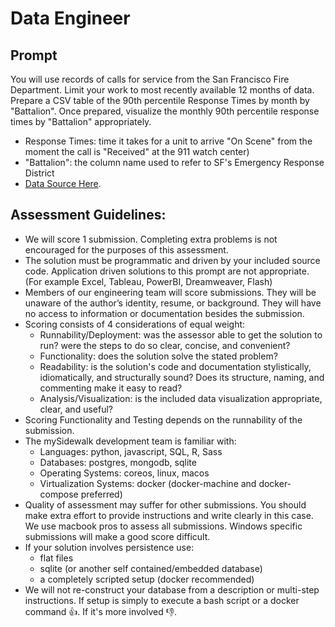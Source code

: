 # Data Engineer

## Prompt
You will use records of calls for service from the San Francisco Fire Department. Limit your work to most recently available 12 months of data. Prepare a CSV table of the 90th percentile Response Times by month by "Battalion". Once prepared, visualize the monthly 90th percentile response times by "Battalion" appropriately.
-  Response Times: time it takes for a unit to arrive "On Scene" from the moment the call is "Received" at the 911 watch center)
- "Battalion": the column name used to refer to SF's Emergency Response District
- [Data Source Here](data.sfgov.org/Public-Safety/Fire-Department-Calls-for-Service/nuek-vuh3).

## Assessment Guidelines:
* We will score 1 submission. Completing extra problems is not encouraged for the purposes of this assessment.
* The solution must be programmatic and driven by your included source code. Application driven solutions to this prompt are not appropriate. (For example Excel, Tableau, PowerBI, Dreamweaver, Flash)
* Members of our engineering team will score submissions. They will be unaware of the author’s identity, resume, or background. They will have no access to information or documentation besides the submission.
* Scoring consists of 4 considerations of equal weight:
  * Runnability/Deployment: was the assessor able to get the solution to run? were the steps to do so clear, concise, and convenient?
  * Functionality: does the solution solve the stated problem?
  * Readability: is the solution's code and documentation stylistically, idiomatically, and structurally sound? Does its structure, naming, and commenting make it easy to read?
  * Analysis/Visualization: is the included data visualization appropriate, clear, and useful?
* Scoring Functionality and Testing depends on the runnability of the submission.
* The mySidewalk development team is familiar with:
  * Languages: python, javascript, SQL, R, Sass
  * Databases: postgres, mongodb, sqlite
  * Operating Systems: coreos, linux, macos
  * Virtualization Systems: docker (docker-machine and docker-compose preferred)
* Quality of assessment may suffer for other submissions. You should make extra effort to provide instructions and write clearly in this case. We use macbook pros to assess all submissions. Windows specific submissions will make a good score difficult.
* If your solution involves persistence use:
  * flat files
  * sqlite (or another self contained/embedded database) 
  * a completely scripted setup (docker recommended)
* We will not re-construct your database from a description or multi-step instructions. If setup is simply to execute a bash script or a docker command 👍. If it's more involved 👎.